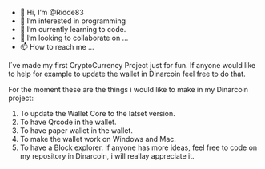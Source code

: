 - 👋 Hi, I’m @Ridde83
- 👀 I’m interested in programming
- 🌱 I’m currently learning to code.
- 💞️ I’m looking to collaborate on ...
- 📫 How to reach me ...

I´ve made my first CryptoCurrency Project just for fun. If anyone would like to help for example to update the wallet in Dinarcoin feel free to do that.

For the moment these are the things i would like to make in my Dinarcoin project: 
1. To update the Wallet Core to the latset version.
2. To have Qrcode in the wallet.
3. To have paper wallet in the wallet.
4. To make the wallet work on Windows and Mac.
5. To have a Block explorer.
If anyone has more ideas, feel free to code on my repository in Dinarcoin, i will reallay appreciate it.

<!---
Ridde83/Ridde83 is a ✨ special ✨ repository because its `README.md` (this file) appears on your GitHub profile.
You can click the Preview link to take a look at your changes.
--->
